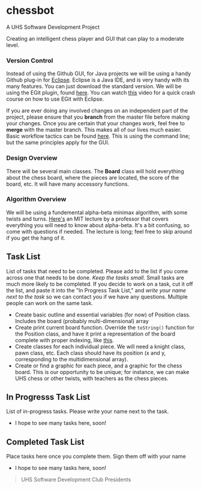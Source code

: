 # chessbot
A UHS Software Development Project

Creating an intelligent chess player and GUI that can play to a moderate level. 

### Version Control

Instead of using the Github GUI, for Java projects we will be using a handy Github plug-in for [Eclipse](https://eclipse.org/users/). Eclipse is a Java IDE, and is very handy with its many features. You can just download the standard version. We will be using the EGit plugin, found [here](https://eclipse.github.io/). You can watch [this](https://www.youtube.com/watch?v=ptK9-CNms98) video for a quick crash course on how to use EGit with Eclipse. 

If you are ever doing any involved changes on an independent part of the project, please ensure that you **branch** from the master file before making your changes. Once you are certain that your changes work, feel free to **merge** with the master branch. This makes all of our lives much easier. Basic workflow tactics can be found [here](http://rogerdudler.github.io/git-guide/). This is using the command line; but the same principles apply for the GUI. 

### Design Overview

There will be several main classes. The **Board** class will hold everything about the chess board, where the pieces are located, the score of the board, etc. It will have many accessory functions. 

### Algorithm Overview

We will be using a fundemental alpha-beta minimax algorithm, with some twists and turns. [Here's](https://www.youtube.com/watch?v=STjW3eH0Cik) an MIT lecture by a professor that covers everything you will need to know about alpha-beta. It's a bit confusing, so come with questions if needed. The lecture is long; feel free to skip around if you get the hang of it. 

## Task List
List of tasks that need to be completed. Please add to the list if you come across one that needs to be done. *Keep the tasks small.* Small tasks are much more likely to be completed. If you decide to work on a task, cut it off the list, and paste it into the "In Progress Task List," and *write your name next to the task* so we can contact you if we have any questions. Multiple people can work on the same task.

  * Create basic outline and essential variables (for now) of Position class. Includes the board (probably multi-dimensional) array
  * Create print current board function. Override the `toString()` function for the Position class, and have it print a representation of the board complete with proper indexing, like [this](http://www.chessstrategiesblog.com/wp-content/uploads/algebraic_notation.gif).
  * Create classes for each individual piece. We will need a knight class, pawn class, etc. Each class should have its position (x and y, corresponding to the multidimensional array). 
  * Create or find a graphic for each piece, and a graphic for the chess board. This is our opportunity to be unique; for instance, we can make UHS chess or other twists, with teachers as the chess pieces. 

## In Progresss Task List
List of in-progress tasks. Please write your name next to the task.
  * I hope to see many tasks here, soon!

## Completed Task List
Place tasks here once you complete them. Sign them off with your name 
  * I hope to see many tasks here, soon!

>UHS Software Development Club Presidents
